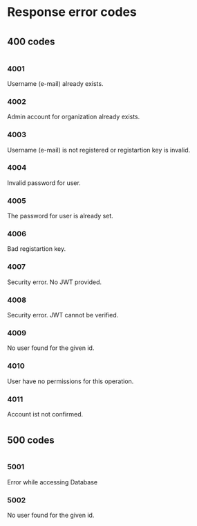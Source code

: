 # Response error codes

#
## 400 codes
#

### 4001
Username (e-mail) already exists.

### 4002
Admin account for organization already exists.

### 4003
Username (e-mail) is not registered or registartion key is invalid.

### 4004
Invalid password for user.

### 4005
The password for user is already set.

### 4006
Bad registartion key.

### 4007
Security error. No JWT provided.

### 4008
Security error. JWT cannot be verified.

### 4009
No user found for the given id.

### 4010
User have no permissions for this operation.

### 4011
Account ist not confirmed.

#
## 500 codes
#

### 5001
Error while accessing Database

### 5002
No user found for the given id.
